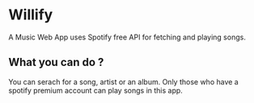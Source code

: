 # Willify

A Music Web App uses Spotify free API for fetching and playing songs.

## What you can do ?

You can serach for a song, artist or an album.
Only those who have a spotify premium account can play songs in this app.
